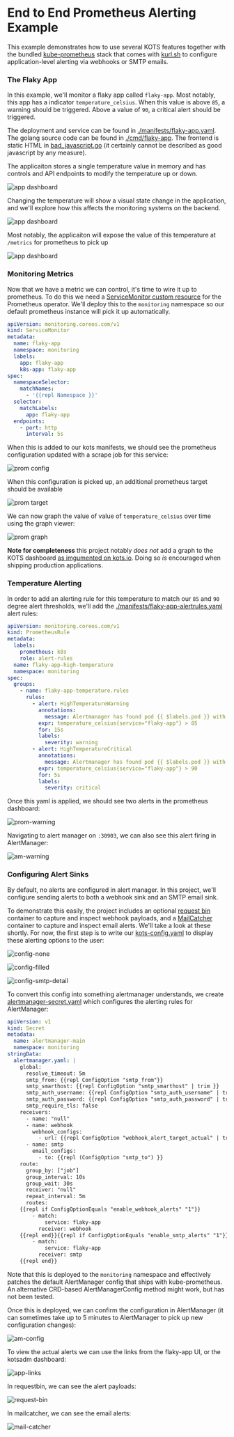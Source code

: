 End to End Prometheus Alerting Example
===========

This example demonstrates how to use several KOTS features together with the bundled [kube-prometheus](https://github.com/prometheus-operator/kube-prometheus) stack that comes with [kurl.sh](https://kurl.sh) to configure application-level alerting via webhooks or SMTP emails.


### The Flaky App

In this example, we'll monitor a flaky app called `flaky-app`. Most notably, this app has a indicator `temperature_celsius`. When this value is above `85`, a warning should be triggered. Above a value of `90`, a critical alert should be triggered.

The deployment and service can be found in [./manifests/flaky-app.yaml](./manifests/flaky-app.yaml). The golang source code can be found in [./cmd/flaky-app](./cmd/flaky-app). The frontend is static HTML in [bad_javascript.go](./cmd/flaky-app/bad_javascript.go) (it certainly cannot be described as good javascript by any measure). 

The applicaiton stores a single temperature value in memory and has controls and API endpoints to modify the temperature up or down.

![app dashboard](./img/healthy-app.png)

Changing the temperature will show a visual state change in the application, and we'll explore how this affects the monitoring systems on the backend.

![app dashboard](./img/warning-app.png)

Most notably, the applicaiton will expose the value of this temperature at `/metrics` for prometheus to pick up

![app dashboard](./img/exposed-temp.png)

### Monitoring Metrics

Now that we have a metric we can control, it's time to wire it up to prometheus. To do this we need a [ServiceMonitor custom resource](./manifests/flaky-app-servicemonitor.yaml) for the Prometheus operator. We'll deploy this to the `monitoring` namespace so our default prometheus instance will pick it up automatically.

```yaml
apiVersion: monitoring.coreos.com/v1
kind: ServiceMonitor
metadata:
  name: flaky-app
  namespace: monitoring
  labels:
    app: flaky-app
    k8s-app: flaky-app
spec:
  namespaceSelector:
    matchNames:
      - '{{repl Namespace }}'
  selector:
    matchLabels:
      app: flaky-app
  endpoints:
    - port: http
      interval: 5s
```

When this is added to our kots manifests, we should see the prometheus configuration updated with a scrape job for this service:

![prom config](./img/prom-config.png)

When this configuration is picked up, an additional prometheus target should be available

![prom target](./img/prom-target.png)

We can now graph the value of value of `temperature_celsius` over time using the graph viewer:

![prom graph](./img/prom-graph.png)

**Note for completeness** this project notably *does not* add a graph to the KOTS dashboard [as imgumented on kots.io](https://kots.io/vendor/config/dashboard-graphs/). Doing so *is* encouraged when shipping production applications.

### Temperature Alerting

In order to add an alerting rule for this temperature to match our `85` and `90` degree alert thresholds, we'll add the [./manifests/flaky-app-alertrules.yaml](./manifests/flaky-app-alertrules.yaml) alert rules:

```yaml
apiVersion: monitoring.coreos.com/v1
kind: PrometheusRule
metadata:
  labels:
    prometheus: k8s
    role: alert-rules
  name: flaky-app-high-temperature
  namespace: monitoring
spec:
  groups:
    - name: flaky-app-temperature.rules
      rules:
        - alert: HighTemperatureWarning
          annotations:
            message: Alertmanager has found pod {{ $labels.pod }} with unhealthy temperature of {{ $value }}
          expr: temperature_celsius{service="flaky-app"} > 85
          for: 15s
          labels:
            severity: warning
        - alert: HighTemperatureCritical
          annotations:
            message: Alertmanager has found pod {{ $labels.pod }} with unhealthy temperature of {{ $value }}
          expr: temperature_celsius{service="flaky-app"} > 90
          for: 5s
          labels:
            severity: critical
```

Once this yaml is applied, we should see two alerts in the prometheus dashboard:

![prom-warning](./img/prom-warning.png)

Navigating to alert manager on `:30903`, we can also see this alert firing in AlertManager:


![am-warning](./img/am-warning.png)

### Configuring Alert Sinks

By default, no alerts are configured in alert manager. In this project, we'll configure sending alerts to both a webhook sink and an SMTP email sink.

To demonstrate this easily, the project includes an optional [request bin](http://requestbin.net) container to capture and inspect webhook payloads, and a [MailCatcher](https://mailcatcher.me) container to capture and inspect email alerts. We'll take a look at these shortly. For now, the first step is to write our [kots-config.yaml](./manifests/kots-config.yaml) to display these alerting options to the user:


![config-none](./img/config-none.png)

![config-filled](./img/config-filled.png)

![config-smtp-detail](./img/config-smtp-detail.png)


To convert this config into something alertmanager understands, we create [alertmanager-secret.yaml](./manifests/flaky-app-alertmanager-secret.yaml) which configures the alerting rules for AlertManager:

```yaml
apiVersion: v1
kind: Secret
metadata:
  name: alertmanager-main
  namespace: monitoring
stringData:
  alertmanager.yaml: |
    global:
      resolve_timeout: 5m
      smtp_from: {{repl ConfigOption "smtp_from"}}
      smtp_smarthost: {{repl ConfigOption "smtp_smarthost" | trim }}
      smtp_auth_username: {{repl ConfigOption "smtp_auth_username" | trim }}
      smtp_auth_password: {{repl ConfigOption "smtp_auth_password" | trim }}
      smtp_require_tls: false
    receivers:
      - name: "null"
      - name: webhook
        webhook_configs:
          - url: {{repl ConfigOption "webhook_alert_target_actual" | trim }}
      - name: smtp
        email_configs:
          - to: {{repl (ConfigOption "smtp_to") }}
    route:
      group_by: ["job"]
      group_interval: 10s
      group_wait: 30s
      receiver: "null"
      repeat_interval: 5m
      routes:
    {{repl if ConfigOptionEquals "enable_webhook_alerts" "1"}}
        - match:
            service: flaky-app
          receiver: webhook
    {{repl end}}{{repl if ConfigOptionEquals "enable_smtp_alerts" "1"}}
        - match:
            service: flaky-app
          receiver: smtp
    {{repl end}}
```


Note that this is deployed to the `monitoring` namespace and effectively patches the default AlertManager config that ships with kube-prometheus. An alternative CRD-based AlertManagerConfig method might work, but has not been tested.

Once this is deployed, we can confirm the configuration in AlertManager (it can sometimes take up to 5 minutes to AlertManager to pick up new configuration changes):

![am-config](./img/am-config.png)


To view the actual alerts we can use the links from the flaky-app UI, or the kotsadm dashboard:


![app-links](./img/app-links.png)

In requestbin, we can see the alert payloads:

![request-bin](./img/request-bin.png)

In mailcatcher, we can see the email alerts:

![mail-catcher](./img/mail-catcher.png)


